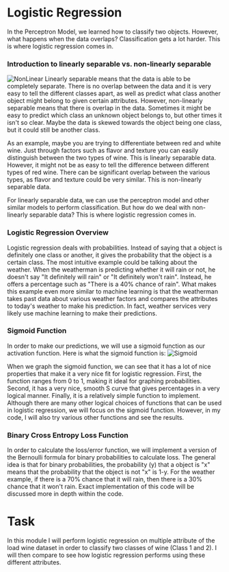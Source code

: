 # Logistic Regression
In the Perceptron Model, we learned how to classify two objects. However, what happens when the data overlaps? Classification gets a lot harder. This is where logistic regression comes in. 

### Introduction to linearly separable vs. non-linearly separable 
![NonLinear](https://external-content.duckduckgo.com/iu/?u=https%3A%2F%2Fmiro.medium.com%2Fmax%2F1542%2F1*5l08QfsUsrsOxcPzfDoStg.png&f=1&nofb=1)
Linearly separable means that the data is able to be completely separate. There is no overlap between the data and it is very easy to tell the different classes apart, as well as predict what class another object might belong to given certain attributes. However, non-linearly separable means that there is overlap in the data. Sometimes it might be easy to predict which class an unknown object belongs to, but other times it isn't so clear. Maybe the data is skewed towards the object being one class, but it could still be another class.

As an example, maybe you are trying to differentiate between red and white wine. Just through factors such as flavor and texture you can easily distinguish between the two types of wine. This is linearly separable data. However, it might not be as easy to tell the difference between different types of red wine. There can be significant overlap between the various types, as flavor and texture could be very similar. This is non-linearly separable data.

For linearly separable data, we can use the perceptron model and other similar models to perform classification. But how do we deal with non-linearly separable data? This is where logistic regression comes in.

### Logistic Regression Overview
Logistic regression deals with probabilities. Instead of saying that a object is definitely one class or another, it gives the probability that the object is a certain class. The most intuitive example could be talking about the weather. When the weatherman is predicting whether it will rain or not, he doesn't say "It definitely will rain" or "It definitely won't rain". Instead, he offers a percentage such as "There is a 40% chance of rain". What makes this example even more similar to machine learning is that the weatherman takes past data about various weather factors and compares the attributes to today's weather to make his prediction. In fact, weather services very likely use machine learning to make their predictions.

### Sigmoid Function
In order to make our predictions, we will use a sigmoid function as our activation function. Here is what the sigmoid function is: 
![Sigmoid](https://external-content.duckduckgo.com/iu/?u=https%3A%2F%2Fartificialintelligencestechnology.com%2Fwp-content%2Fuploads%2F2021%2F05%2Fsigmoid-function.png&f=1&nofb=1)

When we graph the sigmoid function, we can see that it has a lot of nice properties that make it a very nice fit for logistic regression. First, the function ranges from 0 to 1, making it ideal for graphing probabilities. Second, it has a very nice, smooth S curve that gives percentages in a very logical manner. Finally, it is a relatively simple function to implement. Although there are many other logical choices of functions that can be used in logistic regression, we will focus on the sigmoid function. However, in my code, I will also try various other functions and see the results.

### Binary Cross Entropy Loss Function
In order to calculate the loss/error function, we will implement a version of the Bernoulli formula for binary probabilities to calculate loss. The general idea is that for binary probabilities, the probability (y) that a object is "x" means that the probability that the object is not "x" is 1-y. For the weather example, if there is a 70% chance that it will rain, then there is a 30% chance that it won't rain. Exact implementation of this code will be discussed more in depth within the code.

# Task
In this module I will perform logistic regression on multiple attribute of the load wine dataset in order to classify two classes of wine (Class 1 and 2). I will then compare to see how logistic regression performs using these different attributes.




